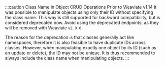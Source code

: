 :::caution Class Name in Object CRUD Operations
Prior to Weaviate v1.14 it was possible to manipulate objects using only their ID without specifying the class name. This way is still supported for backward compatibility, but is considered deprecated now. Avoid using the deprecated endpoints, as they will be removed with Weaviate `v2.0.0`.

The reason for the deprecation is that classes generally act like namespaces, therefore it is also feasible to have duplicate IDs across classes. However, when manipulating exactly one object by its ID (such as an update or delete), the ID may not be unique. It is thus recommended to always include the class name when manipulating objects.
:::